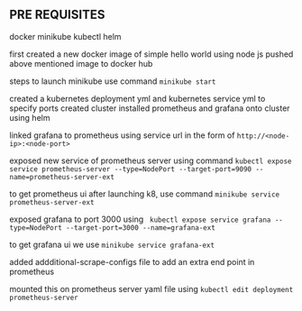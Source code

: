 ## PRE REQUISITES 
docker
minikube
kubectl
helm

first created a new docker image of simple hello world using node js
pushed above mentioned image to docker hub



steps to launch minikube use command ```minikube start```

created a kubernetes deployment yml and kubernetes service yml to specify ports 
created cluster
installed prometheus and grafana onto cluster using helm


linked grafana to prometheus using service url in the form of   ```http://<node-ip>:<node-port>```


exposed new service of prometheus server using command ```kubectl expose service prometheus-server --type=NodePort --target-port=9090 --name=prometheus-server-ext```

to get prometheus ui after launching k8, use command ```minikube service prometheus-server-ext```

exposed grafana to port 3000 using ``` kubectl expose service grafana --type=NodePort --target-port=3000 --name=grafana-ext```

to get grafana ui we use ```minikube service grafana-ext```

added addditional-scrape-configs file to add an extra end point in prometheus

mounted this on prometheus server yaml file using ```kubectl edit deployment prometheus-server```



